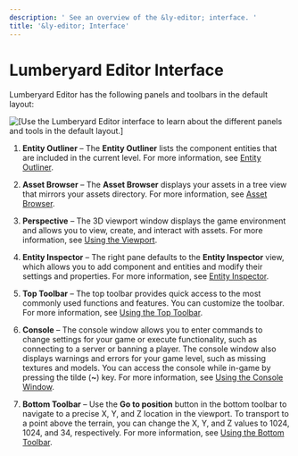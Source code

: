 ```yaml
---
description: ' See an overview of the &ly-editor; interface. '
title: '&ly-editor; Interface'
---
```

# Lumberyard Editor Interface<a name="lumberyard-editor-interface"></a>

Lumberyard Editor has the following panels and toolbars in the default layout:

![\[Use the Lumberyard Editor interface to learn about the different panels and tools in the default layout.\]](/images/userguide/lumberyard-editor-overall.png)

1. **Entity Outliner** – The **Entity Outliner** lists the component entities that are included in the current level\. For more information, see [Entity Outliner](/docs/userguide/components/entity-outliner.md)\.

1. **Asset Browser** – The **Asset Browser** displays your assets in a tree view that mirrors your assets directory\. For more information, see [Asset Browser](/docs/userguide/asset-browser-intro.md)\.

1. **Perspective** – The 3D viewport window displays the game environment and allows you to view, create, and interact with assets\. For more information, see [Using the Viewport](/docs/userguide/editor/viewport.md)\.

1. **Entity Inspector** – The right pane defaults to the **Entity Inspector** view, which allows you to add component and entities and modify their settings and properties\. For more information, see [Entity Inspector](/docs/userguide/components/entity-inspector.md)\.

1. **Top Toolbar** – The top toolbar provides quick access to the most commonly used functions and features\. You can customize the toolbar\. For more information, see [Using the Top Toolbar](/docs/userguide/editor/toolbars.md)\.

1. **Console** – The console window allows you to enter commands to change settings for your game or execute functionality, such as connecting to a server or banning a player\. The console window also displays warnings and errors for your game level, such as missing textures and models\. You can access the console while in\-game by pressing the tilde \(**\~**\) key\. For more information, see [Using the Console Window](/docs/userguide/console-intro.md)\.

1. **Bottom Toolbar** – Use the **Go to position** button in the bottom toolbar to navigate to a precise X, Y, and Z location in the viewport\. To transport to a point above the terrain, you can change the X, Y, and Z values to 1024, 1024, and 34, respectively\. For more information, see [Using the Bottom Toolbar](/docs/userguide/editor/toolbar-bottom.md)\.